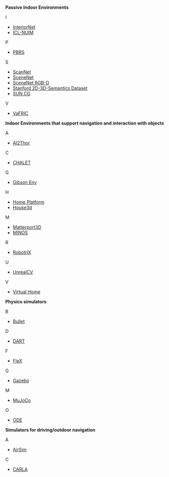 

**Passive Indoor Environments**

I

* [InteriorNet](https://interiornet.org/)
* [ICL-NUIM](https://www.doc.ic.ac.uk/~ahanda/VaFRIC/iclnuim.html)

P

* [PBRS](http://pbrs.cs.princeton.edu/)


S

* [ScanNet](http://www.scan-net.org/)
* [SceneNet](robotvault.bitbucket.io)
* [SceneNet RGB-D](https://robotvault.bitbucket.io/scenenet-rgbd.html)
* [Stanford 2D-3D-Semantics Dataset](http://buildingparser.stanford.edu/dataset.html)
* [SUN CG](http://suncg.cs.princeton.edu/)

V

* [VaFRIC](https://www.doc.ic.ac.uk/~ahanda/VaFRIC/)

**Indoor Environments that support navigation and interaction with objects**

A

* [AI2Thor](http://ai2thor.allenai.org/)

C

* [CHALET](https://github.com/clic-lab/chalet)

G

* [Gibson Env](http://gibsonenv.stanford.edu/)

H

* [Home Platform](https://github.com/HoME-Platform/home-platform)
* [House3d](https://github.com/facebookresearch/House3D)

M

* [Matterport3D](https://github.com/peteanderson80/Matterport3DSimulator) 
* [MINOS](https://minosworld.github.io/)

R

* [RobotriX](https://www.youtube.com/watch?v=YOiVr2A2TZo)

U

* [UnrealCV](https://unrealcv.org/)


V

* [Virtual Home](http://virtual-home.org/)

**Physics simulators**

B

* [Bullet](https://pybullet.org/wordpress/)

D

* [DART](https://dartsim.github.io/)

F

* [FleX](https://developer.nvidia.com/flex)

G

* [Gazebo](http://gazebosim.org/)

M

* [MuJoCo](http://www.mujoco.org/)

O 

* [ODE](http://www.ode.org/)

**Simulators for driving/outdoor navigation**

A

* [AirSim](https://github.com/Microsoft/AirSim)

C

* [CARLA](http://carla.org/)

